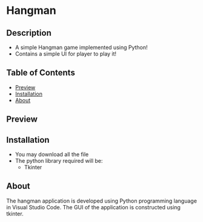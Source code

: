 # Hangman
## Description
* A simple Hangman game implemented using Python!
* Contains a simple UI for player to play it!
## Table of Contents
* [Preview](#Preview)
* [Installation](#Installation)
* [About](#About)
## Preview
## Installation
* You may download all the file
* The python library required will be:
  * Tkinter
## About 
The hangman application is developed using Python programming language in Visual Studio Code. The GUI of the application is constructed using tkinter. 
